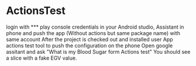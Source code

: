 # ActionsTest
login with *** play console credentials in your Android studio, Assistant in phone and push the app (Without actions but same package name) with same account
After the project is checked out and installed user App actions test tool to push the configuration on the phone
Open google assitant and ask "What is my Blood Sugar form Actions test"
You should see a slice with a fake EGV value.
